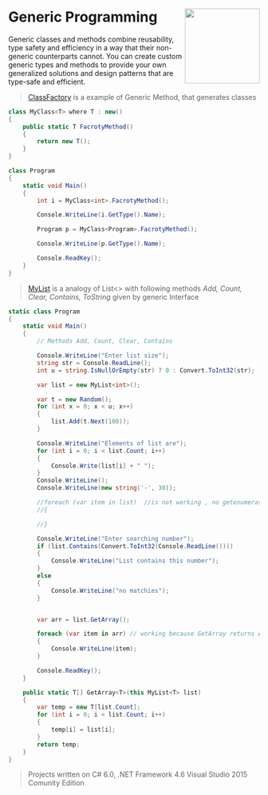# Generic Programming  <img src="https://cloud.githubusercontent.com/assets/24522089/21962098/41a510c8-db36-11e6-95ef-eb392a0a1919.png" align="right" width="150px" height="150px" /> 

Generic classes and methods combine reusability, type safety and efficiency in a way that their non-generic counterparts cannot. You can create custom generic types and methods to provide your own generalized solutions and design patterns that are type-safe and efficient.


> [ClassFactory](https://github.com/tigranv/Useful-examples/tree/master/GenericProgramming/ClassFactory) is a example of Generic Method, that generates classes 


```c#
class MyClass<T> where T : new()
{
    public static T FacrotyMethod()
    {
        return new T();
    }
}

class Program
{
    static void Main()
    {
        int i = MyClass<int>.FacrotyMethod();

        Console.WriteLine(i.GetType().Name);

        Program p = MyClass<Program>.FacrotyMethod();

        Console.WriteLine(p.GetType().Name);

        Console.ReadKey();
    }
}
```

> [MyList](https://github.com/tigranv/Useful-examples/tree/master/GenericProgramming/MyList) is a analogy of List<> with following methods *Add, Count, Clear, Contains, ToString* given by generic Interface



```c#
static class Program
{
    static void Main()
    {
        // Methods Add, Count, Clear, Contains

        Console.WriteLine("Enter list size");
        string str = Console.ReadLine();
        int u = string.IsNullOrEmpty(str) ? 0 : Convert.ToInt32(str);

        var list = new MyList<int>();

        var t = new Random();
        for (int x = 0; x < u; x++)
        {
            list.Add(t.Next(100));
        }

        Console.WriteLine("Elements of list are");
        for (int i = 0; i < list.Count; i++)
        {
            Console.Write(list[i] + " ");
        }
        Console.WriteLine();
        Console.WriteLine(new string('-', 30));

        //foreach (var item in list)  //is not working , no getenumerator
        //{

        //}

        Console.WriteLine("Enter searching number");
        if (list.Contains(Convert.ToInt32(Console.ReadLine())))
        {
            Console.WriteLine("List contains this number");
        }
        else
        {
            Console.WriteLine("no matchies");
        }


        var arr = list.GetArray();

        foreach (var item in arr) // working because GetArray returns Array type
        {
            Console.WriteLine(item);
        }

        Console.ReadKey();
    }

    public static T[] GetArray<T>(this MyList<T> list)
    {
        var temp = new T[list.Count];
        for (int i = 0; i < list.Count; i++)
        {
            temp[i] = list[i];
        }
        return temp;
    }
}

```

> Projects written on C# 6.0, .NET Framework 4.6 Visual Studio 2015 Comunity Edition
